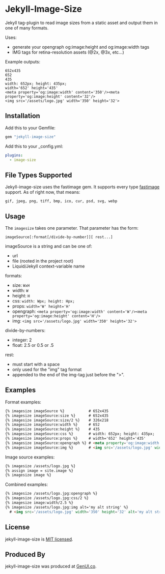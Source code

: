 # Jekyll-Image-Size

Jekyll tag-plugin to read image sizes from a static asset and output them in one of many formats.

Uses:

* generate your opengraph og:image:height and og:image:width tags
* IMG tags for retina-resolution assets (@2x, @3x, etc...)

Example outputs:

```
652x435
652
435
width: 652px; height: 435px;
width='652' height='435'
<meta property='og:image:width' content='350'/><meta property='og:image:height' content='32'/>
<img src='/assets/logo.jpg' width='350' height='32'>
```

## Installation

Add this to your Gemfile:

```ruby
gem "jekyll-image-size"
```

Add this to your _config.yml:

```yaml
plugins:
  - image-size
```

## File Types Supported

Jekyll-image-size uses the fastimage gem. It supports every type [fastimage](https://github.com/sdsykes/fastimage) support. As of right now, that means:

```
gif, jpeg, png, tiff, bmp, ico, cur, psd, svg, webp
```


## Usage

The `imagesize` takes one parameter. That parameter has the form:

```
imageSource[:format[/divide-by-number]][ rest...]
```

imageSource is a string and can be one of:

* url
* file (rooted in the project root)
* Liquid/Jekyll context-variable name

formats:

* size:       `WxH`
* width:      `W`
* height:     `H`
* css:        `width: Wpx; height: Hpx;`
* props:      `width='W' height='H'`
* opengraph:  `<meta property='og:image:width' content='W'/><meta property='og:image:height' content='H'/>`
* img:        `<img src='/assets/logo.jpg' width='350' height='32'>`

divide-by-numbers:

* integer:    2
* float:      2.5 or 0.5 or .5

rest:

* must start with a space
* only used for the "img" tag format
* appended to the end of the img-tag just before the ">".

## Examples

Format examples:

```html
{% imagesize imageSource %}           # 652x435
{% imagesize imageSource:size %}      # 652x435
{% imagesize imageSource:size/2 %}    # 326x218
{% imagesize imageSource:width %}     # 652
{% imagesize imageSource:height %}    # 435
{% imagesize imageSource:css %}       # width: 652px; height: 435px;
{% imagesize imageSource:props %}     # width='652' height='435'
{% imagesize imageSource:opengraph %} # <meta property='og:image:width' content='350'/><meta property='og:image:height' content='32'/>
{% imagesize imageSource:img %}       # <img src='/assets/logo.jpg' width='350' height='32'>
```

Image source examples:

```html
{% imagesize /assets/logo.jpg %}
{% assign image = site.image %}
{% imagesize image %}
```

Combined examples:

```html
{% imagesize /assets/logo.jpg:opengraph %}
{% imagesize /assets/logo.jpg:css/2 %}
{% imagesize image:width/2.5 %}
{% imagesize /assets/logo.jpg:img alt='my alt string' %}
  # <img src='/assets/logo.jpg' width='350' height='32' alt='my alt string'>
```

## License

jekyll-image-size is [MIT licensed](./LICENSE).

## Produced By

jekyll-image-size was produced at [GenUI.co](https://www.genui.co).
